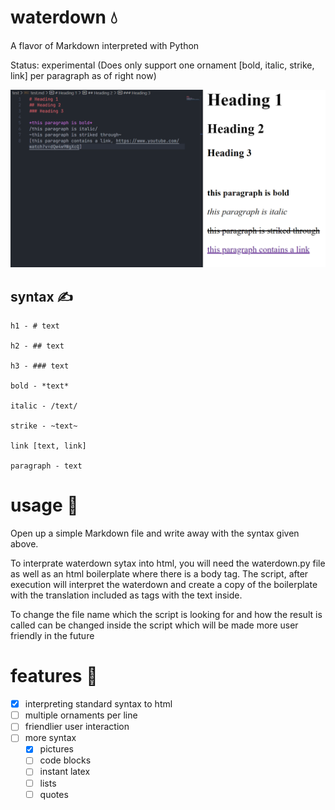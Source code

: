 # waterdown 💧

A flavor of Markdown interpreted with Python

Status: experimental
(Does only support one ornament [bold, italic, strike, link] per paragraph as of right now)

![an example](./example.PNG "example")

## syntax ✍️
```
h1 - # text

h2 - ## text

h3 - ### text

bold - *text*

italic - /text/

strike - ~text~

link [text, link]

paragraph - text
```

# usage 🔨

Open up a simple Markdown file and write away with the syntax given above.

To interprate waterdown sytax into html, you will need the waterdown.py file as well as an html boilerplate where there is a body tag. The script, after execution will interpret the waterdown and create a copy of the boilerplate with the translation included as tags with the text inside.

To change the file name which the script is looking for and how the result is called can be changed inside the script which will be made more user friendly in the future

# features 📝

* [x] interpreting standard syntax to html
* [ ] multiple ornaments per line
* [ ] friendlier user interaction
* [ ] more syntax
  * [x] pictures
  * [ ] code blocks
  * [ ] instant latex
  * [ ] lists
  * [ ] quotes
